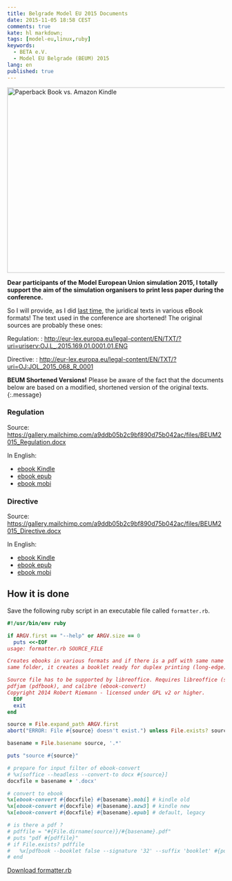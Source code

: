 ```yaml
---
title: Belgrade Model EU 2015 Documents
date: 2015-11-05 18:58 CEST
comments: true
kate: hl markdown;
tags: [model-eu,linux,ruby]
keywords:
  - BETA e.V.
  - Model EU Belgrade (BEUM) 2015
lang: en
published: true
---
```

<a data-flickr-embed="true"  href="https://www.flickr.com/photos/49091796@N04/6201381800" title="Paperback Book vs. Amazon Kindle"><img src="https://farm7.staticflickr.com/6018/6201381800_124be760c2.jpg" width="680" height="430" alt="Paperback Book vs. Amazon Kindle"></a>

**Dear participants of the Model European Union simulation 2015, I totally support the aim of the simulation organisers to print less paper during the conference.**

<!--more-->

So I will provide, as I did [last time](posts/2015-04-09-meu-strasbourg-2015-documents.html), the juridical texts in various eBook formats! The text used in the conference are shortened! The original sources are probably these ones:

Regulation:
: <http://eur-lex.europa.eu/legal-content/EN/TXT/?uri=uriserv:OJ.L_.2015.169.01.0001.01.ENG>

Directive:
: <http://eur-lex.europa.eu/legal-content/EN/TXT/?uri=OJ:JOL_2015_068_R_0001>

<!-- more -->


**BEUM Shortened Versions!** Please be aware of the fact that the
documents below are based on a modified, shortened version of the original texts.
{:.message}

### Regulation

Source: <https://gallery.mailchimp.com/a9ddb05b2c9bf890d75b042ac/files/BEUM2015_Regulation.docx>

In English:

* [ebook Kindle](http://people.physik.hu-berlin.de/~rriemann/beum2015/BEUM2015_Regulation.azw3)
* [ebook epub](http://people.physik.hu-berlin.de/~rriemann/beum2015/BEUM2015_Regulation.epub)
* [ebook mobi](http://people.physik.hu-berlin.de/~rriemann/beum2015/BEUM2015_Regulation.mobi)


### Directive

Source: <https://gallery.mailchimp.com/a9ddb05b2c9bf890d75b042ac/files/BEUM2015_Directive.docx>

In English:

* [ebook Kindle](http://people.physik.hu-berlin.de/~rriemann/beum2015/BEUM2015_Directive.azw3)
* [ebook epub](http://people.physik.hu-berlin.de/~rriemann/beum2015/BEUM2015_Directive.epub)
* [ebook mobi](http://people.physik.hu-berlin.de/~rriemann/beum2015/BEUM2015_Directive.mobi)


## How it is done

Save the following ruby script in an executable file called `formatter.rb`.

~~~ruby
#!/usr/bin/env ruby

if ARGV.first == "--help" or ARGV.size == 0
  puts <<-EOF
usage: formatter.rb SOURCE_FILE

Creates ebooks in various formats and if there is a pdf with same name in
same folder, it creates a booklet ready for duplex printing (long-edge).

Source file has to be supported by libreoffice. Requires libreoffice (soffice),
pdfjam (pdfbook), and calibre (ebook-convert)
Copyright 2014 Robert Riemann - licensed under GPL v2 or higher.
  EOF
  exit
end

source = File.expand_path ARGV.first
abort("ERROR: File #{source} doesn't exist.") unless File.exists? source

basename = File.basename source, '.*'

puts "source #{source}"

# prepare for input filter of ebook-convert
# %x[soffice --headless --convert-to docx #{source}]
docxfile = basename + '.docx'

# convert to ebook
%x[ebook-convert #{docxfile} #{basename}.mobi] # kindle old
%x[ebook-convert #{docxfile} #{basename}.azw3] # kindle new
%x[ebook-convert #{docxfile} #{basename}.epub] # default, legacy

# is there a pdf ?
# pdffile = "#{File.dirname(source)}/#{basename}.pdf"
# puts "pdf #{pdffile}"
# if File.exists? pdffile
#   %x[pdfbook --booklet false --signature '32' --suffix 'booklet' #{pdffile}]
# end
~~~

[Download formatter.rb](http://people.physik.hu-berlin.de/~rriemann/meu/formatter.rb)
